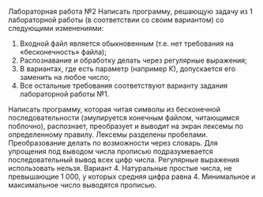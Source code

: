 Лабораторная работа №2
Написать программу, решающую задачу из 1 лабораторной работы (в соответствии со своим вариантом) со следующими изменениями:
1.  Входной файл является обыкновенным (т.е. нет требования на «бесконечность» файла);
2.  Распознавание и обработку делать  через регулярные выражения;
3.  В вариантах, где есть параметр (например К), допускается его заменить на любое число;
4.  Все остальные требования соответствуют варианту задания лабораторной работы №1.

Написать программу, которая читая символы из бесконечной последовательности (эмулируется конечным файлом, читающимся поблочно), распознает, преобразует и выводит на экран лексемы по определенному правилу. Лексемы разделены пробелами. Преобразование делать по возможности через словарь. Для упрощения под выводом числа прописью подразумевается последовательный вывод всех цифр числа. Регулярные выражения использовать нельзя.
Вариант 4.
Натуральные простые числа, не превышающие 1 000, у которых средняя цифра равна 4. Минимальное и максимальное число выводятся прописью.
